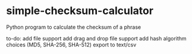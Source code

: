 # simple-checksum-calculator
Python program to calculate the checksum of a phrase


to-do:
add file support
add drag and drop file support
add hash algorithm choices (MD5, SHA-256, SHA-512)
export to text/csv